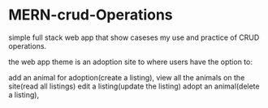 # MERN-crud-Operations

simple full stack web app that show caseses my use and practice of CRUD operations.

the web app theme is an adoption site to where users have the option to: 

add an animal for adoption(create a listing),
view all the animals on the site(read all listings)
edit a listing(update the listing)
adopt an animal(delete a listing),
